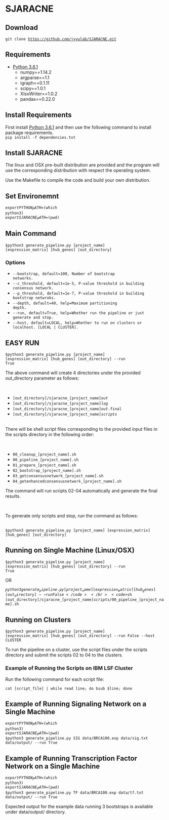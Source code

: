 # SJARACNE

## Download

<code>git clone https://github.com/jyyulab/SJARACNE.git</code>

## Requirements

* [Python 3.6.1](https://www.python.org/downloads/)
	* numpy==1.14.2
	* argparse==1.1
	* igraph==0.1.11
	* scipy==1.0.1
	* XlsxWriter==1.0.2
	* pandas==0.22.0

## Install Requirements
First install [Python 3.6.1](https://www.python.org/downloads/) and then use the following command to install package requirements.
</br>
<code>pip install -f dependencies.txt</code>

## Install SJARACNE
The linux and OSX pre-built distribution are provided and the program will use the corresponding distribution with respect the operating system.</br>

Use the Makefile to compile the code and build your own distribution.</br>

## Set Environemnt

<code>$export PYTHON_PATH=$(which python3)</code></br>
<code>$export SJARACNE_PATH=$(pwd)</code></br>

## Main Command

<code>$python3 generate_pipeline.py [project_name] [expression_matrix] [hub_genes] [out_directory]</code></br>

### Options

* <code>--bootstrap, default=100, Number of bootstrap networks.</code></br>
* <code>--c_threshold, default=1e-5, P-value threshold in building consensus network.</code></br>
* <code>--p_threshold, default=1e-7, P-value threshold in building bootstrap netwroks.</code></br>
* <code>--depth, default=40, help=Maximum partitioning depth.</code></br>
* <code>--run, default=True, help=Whether run the pipeline or just generate and stop.</code></br>
* <code>--host, default=LOCAL, help=Whether to run on clusters or localhost. [LOCAL | CLUSTER].</code></br>

## EASY RUN

<code>$python3 generate_pipeline.py [project_name] [expression_matrix] [hub_genes] [out_directory] --run True</code></br>

<p>The above command will create 4 directories under the provided out_directory parameter as follows:</p></br>

* <code>[out_directory]/sjaracne_[project_name]_out_</code></br>
* <code>[out_directory]/sjaracne_[project_name]_log_</code></br>
* <code>[out_directory]/sjaracne_[project_name]_out_.final</code></br>
* <code>[out_directory]/sjaracne_[project_name]_scripts_</code></br></br>

<p>There will be shell script files corresponding to the provided input files in the scripts directory in the following order:</p></br>

* <code>00_cleanup_[project_name].sh</code></br>
* <code>00_pipeline_[project_name].sh</code></br>
* <code>01_prepare_[project_name].sh</code></br>
* <code>02_bootstrap_[project_name].sh</code></br>
* <code>03_getconsensusnetwork_[project_name].sh</code></br>
* <code>04_getenhancedconsensusnetwork_[project_name].sh</code></br>

<p>The command will run scripts 02-04 automatically and generate the final results.</p></br>

<p>To generate only scripts and stop, run the command as follows:</p></br>
<code>$python3 generate_pipeline.py [project_name] [expression_matrix] [hub_genes] [out_directory]</code></br>

## Running on Single Machine (Linux/OSX)
<code>$python3 generate_pipeline.py [project_name] [expression_matrix] [hub_genes] [out_directory] --run True</code></br>

<p>OR</p>

<code>$python3 generate_pipeline.py [project_name] [expression_matrix] [hub_genes] [out_directory] --run False</code></br>
<code>$sh [out_directory]/sjaracne_[project_name]_scripts_/00_pipeline_[project_name].sh</code>

## Running on Clusters

<code>$python3 generate_pipeline.py [project_name] [expression_matrix] [hub_genes] [out_directory] --run False --host CLUSTER</code></br>
<p>To run the pipeline on a cluster, use the script files under the scripts directory and submit the scripts 02 to 04 to the clusters.</p>

### Example of Running the Scripts on IBM LSF Cluster
<p>Run the following command for each script file:<p>
<code>cat [script_file] | while read line; do bsub $line; done</code>

## Example of Running Signaling Network on a Single Machine

<code>$export PYTHON_PATH=$(which python3)</code></br>
<code>$export SJARACNE_PATH=$(pwd)</code></br>
<code>$python3 generate_pipeline.py SIG data/BRCA100.exp data/sig.txt data/output/ --run True</code></br>

## Example of Running Transcription Factor Network on a Single Machine

<code>$export PYTHON_PATH=$(which python3)</code></br>
<code>$export SJARACNE_PATH=$(pwd)</code></br>
<code>$python3 generate_pipeline.py TF data/BRCA100.exp data/tf.txt data/output/ --run True</code></br>

<p>Expected output for the example data running 3 bootstraps is available under data/output/ directory.</p>


